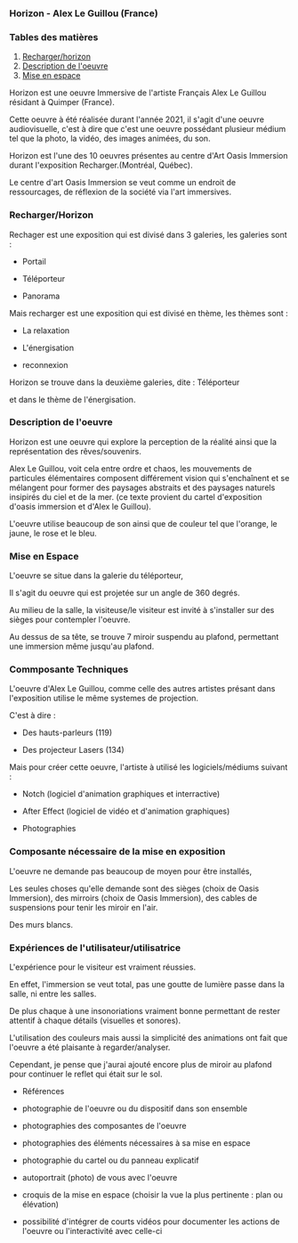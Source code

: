 ### **Horizon - Alex Le Guillou (France)** 

### Tables des matières


1. [Recharger/horizon](#Recharger-horizon)
2. [Description de l'oeuvre](#description-de-l'oeuvre)
3. [Mise en espace](#effet-vhs/vielle-tv)

Horizon est une oeuvre Immersive de l'artiste Français Alex Le Guillou résidant à Quimper (France).

Cette oeuvre à été réalisée durant l'année 2021, il s'agit d'une oeuvre audiovisuelle, c'est à dire que c'est une oeuvre possédant plusieur médium tel que la photo, la vidéo, des images animées, du son.

Horizon est l'une des 10 oeuvres présentes au centre d'Art Oasis Immersion durant l'exposition Recharger.(Montréal, Québec). 

Le centre d'art Oasis Immersion se veut comme un endroit de ressourcages, de réflexion de la société via l'art immersives.

### Recharger/Horizon 

Rechager est une exposition qui est divisé dans 3 galeries, les galeries sont : 

* Portail

* Téléporteur

* Panorama

Mais recharger est une exposition qui est divisé en thème, les thèmes sont :

* La relaxation

* L'énergisation 

* reconnexion

Horizon se trouve dans la deuxième galeries, dite : Téléporteur 

et dans le thème de l'énergisation. 


### Description de l'oeuvre 

Horizon est une oeuvre qui explore la perception de la réalité ainsi que la représentation des rêves/souvenirs.

Alex Le Guillou, voit cela entre ordre et chaos, les mouvements de particules élémentaires composent différement vision qui s'enchaînent et se mélangent pour former des paysages abstraits et des paysages naturels insipirés du ciel et de la mer. (ce texte provient du cartel d'exposition d'oasis immersion et d'Alex le Guillou).

L'oeuvre utilise beaucoup de son ainsi que de couleur tel que l'orange, le jaune, le rose et le bleu.


### Mise en Espace

L'oeuvre se situe dans la galerie du téléporteur,

Il s'agit du oeuvre qui est projetée sur un angle de 360 degrés.

Au milieu de la salle, la visiteuse/le visiteur est invité à s'installer sur des sièges pour contempler l'oeuvre. 

Au dessus de sa tête, se trouve 7 miroir suspendu au plafond, permettant une immersion même jusqu'au plafond.

### Commposante Techniques

L'oeuvre d'Alex Le Guillou, comme celle des autres artistes présant dans l'exposition utilise le même systemes de projection.

C'est à dire : 

* Des hauts-parleurs (119)

* Des projecteur Lasers (134)

Mais pour créer cette oeuvre, l'artiste à utilisé les logiciels/médiums suivant :

* Notch (logiciel d'animation graphiques et interractive)

* After Effect (logiciel de vidéo et d'animation graphiques)

* Photographies


### Composante nécessaire de la mise en exposition

L'oeuvre ne demande pas beaucoup de moyen pour être installés,

Les seules choses qu'elle demande sont des sièges (choix de Oasis Immersion), des mirroirs (choix de Oasis Immersion), des cables de suspensions pour tenir les miroir en l'air.

Des murs blancs. 

### Expériences de l'utilisateur/utilisatrice 

L'expérience pour le visiteur est vraiment réussies.

En effet, l'immersion se veut total, pas une goutte de lumière passe dans la salle, ni entre les salles.

De plus chaque à une insonoriations vraiment bonne permettant de rester attentif à chaque détails (visuelles et sonores).

L'utilisation des couleurs mais aussi la simplicité des animations ont fait que l'oeuvre a été plaisante à regarder/analyser.

Cependant, je pense que j'aurai ajouté encore plus de miroir au plafond pour continuer le reflet qui était sur le sol.


 
 - Références 



- photographie de l'oeuvre ou du dispositif dans son ensemble
- photographies des composantes de l'oeuvre
- photographies des éléments nécessaires à sa mise en espace
- photographie du cartel ou du panneau explicatif
- autoportrait (photo) de vous avec l'oeuvre
- croquis de la mise en espace (choisir la vue la plus pertinente : plan ou élévation)
- possibilité d'intégrer de courts vidéos pour documenter les actions de l'oeuvre ou l'interactivité avec celle-ci

